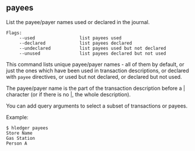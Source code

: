 ## payees

List the payee/payer names used or declared in the journal.

```flags
Flags:
     --used                 list payees used
     --declared             list payees declared
     --undeclared           list payees used but not declared
     --unused               list payees declared but not used
```

This command lists unique payee/payer names - all of them by default,
or just the ones which have been used in transaction descriptions,
or declared with `payee` directives,
or used but not declared,
or declared but not used.

The payee/payer name is the part of the transaction description before a | character
(or if there is no |, the whole description).

You can add query arguments to select a subset of transactions or payees.

Example:
```cli
$ hledger payees
Store Name
Gas Station
Person A
```
